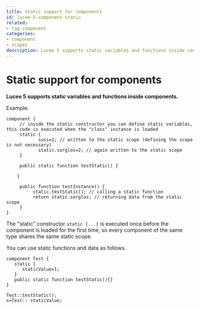 ```yaml
---
title: Static support for components
id: lucee-5-component-static
related:
- tag-component
categories:
- component
- scopes
description: Lucee 5 supports static variables and functions inside components
---
```


# Static support for components #

**Lucee 5 supports static variables and functions inside components.**

Example:

```luceescript
component {
     // inside the static constructor you can define static variables, this code is executed when the "class" instance is loaded
     static {
            susi=1; // written to the static scope (defining the scope is not necessary)
            static.sorglos=2; // again written to the static scope
     }

     public static function testStatic() {

    }

     public function testInstance() {
          static.testStatic(); // calling a static function
          return static.sorglos; // returning data from the static scope
     }
}
```

The "static" constructor `static {...}` is executed once before the component is loaded for the first time, so every component of the same type shares the same static scope.

You can use static functions and data as follows.

```luceescript
component Test {
   static {
      staticValue=1;
   }
   public static function testStatic(){}
}
```

```luceescript
Test::testStatic();
x=Test:: staticValue;
```
